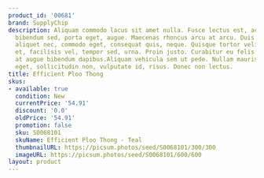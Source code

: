 ```yaml
---
product_id: '00681'
brand: SupplyChip
description: Aliquam commodo lacus sit amet nulla. Fusce lectus est, accumsan ac,
  bibendum sed, porta eget, augue. Maecenas rhoncus arcu at arcu. Duis sapien sem,
  aliquet nec, commodo eget, consequat quis, neque. Quisque tortor velit, scelerisque
  et, facilisis vel, tempor sed, urna. Proin justo. Curabitur eu felis. Nunc sed lacus
  at augue bibendum dapibus.Aliquam vehicula sem ut pede. Nullam mauris orci, porttitor
  eget, sollicitudin non, vulputate id, risus. Donec non lectus.
title: Efficient Ploo Thong
skus:
- available: true
  condition: New
  currentPrice: '54.91'
  discount: '0.0'
  oldPrice: '54.91'
  promotion: false
  sku: S0068101
  skuName: Efficient Ploo Thong - Teal
  thumbnailURL: https://picsum.photos/seed/S0068101/300/300
  imageURL: https://picsum.photos/seed/S0068101/600/600
layout: product
---
```

